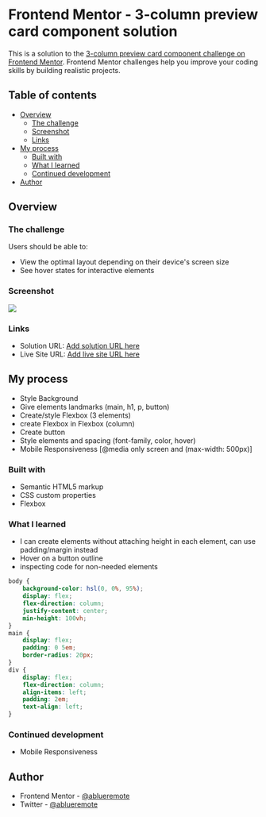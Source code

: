 # Frontend Mentor - 3-column preview card component solution

This is a solution to the [3-column preview card component challenge on Frontend Mentor](https://www.frontendmentor.io/challenges/3column-preview-card-component-pH92eAR2-). Frontend Mentor challenges help you improve your coding skills by building realistic projects. 

## Table of contents

- [Overview](#overview)
  - [The challenge](#the-challenge)
  - [Screenshot](#screenshot)
  - [Links](#links)
- [My process](#my-process)
  - [Built with](#built-with)
  - [What I learned](#what-i-learned)
  - [Continued development](#continued-development)
- [Author](#author)

## Overview

### The challenge

Users should be able to:

- View the optimal layout depending on their device's screen size
- See hover states for interactive elements

### Screenshot

![](./screenshot.jpg)

### Links

- Solution URL: [Add solution URL here](https://your-solution-url.com)
- Live Site URL: [Add live site URL here](https://your-live-site-url.com)

## My process

- Style Background
- Give elements landmarks (main, h1, p, button)
- Create/style Flexbox (3 elements)
- create Flexbox in Flexbox (column)
- Create button
- Style elements and spacing (font-family, color, hover)
- Mobile Responsiveness [@media only screen and (max-width: 500px)]


### Built with

- Semantic HTML5 markup
- CSS custom properties
- Flexbox

### What I learned

- I can create elements without attaching height in each element, can use padding/margin instead
- Hover on a button outline
- inspecting code for non-needed elements

```css
body {
    background-color: hsl(0, 0%, 95%);
    display: flex;
    flex-direction: column;
    justify-content: center;
    min-height: 100vh;
}
main {
    display: flex;
    padding: 0 5em;
    border-radius: 20px;
}
div {
    display: flex;
    flex-direction: column;
    align-items: left;
    padding: 2em;
    text-align: left;
}
```

### Continued development

- Mobile Responsiveness

## Author
- Frontend Mentor - [@ablueremote](https://www.frontendmentor.io/profile/ablueremote)
- Twitter - [@ablueremote](https://www.twitter.com/ablueremote)
